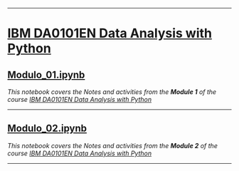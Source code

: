 ___

# [IBM  DA0101EN Data Analysis with Python](https://courses.cognitiveclass.ai/courses/course-v1:CognitiveClass+DA0101EN+v1/course/)
## [Modulo_01.ipynb](https://github.com/PosgradoMNA/actividades-de-aprendizaje-fco-parga/blob/main/IBM/02_DA0101EN/Modulo_1.ipynb)
_This notebook covers the Notes and activities from the **Module 1** of the course [IBM  DA0101EN Data Analysis with Python](https://courses.cognitiveclass.ai/courses/course-v1:CognitiveClass+DA0101EN+v1/course/)_ 

___
## [Modulo_02.ipynb](https://github.com/PosgradoMNA/actividades-de-aprendizaje-fco-parga/blob/main/IBM/02_DA0101EN/Modulo_2.ipynb)
_This notebook covers the Notes and activities from the **Module 2** of the course [IBM  DA0101EN Data Analysis with Python](https://courses.cognitiveclass.ai/courses/course-v1:CognitiveClass+DA0101EN+v1/course/)_ 

___
